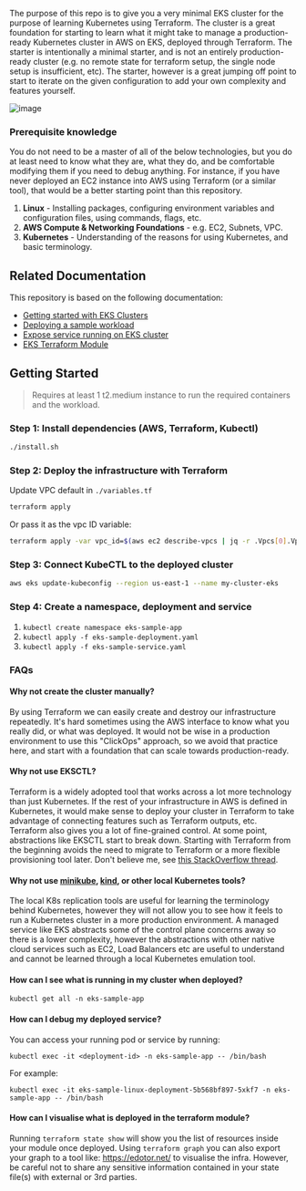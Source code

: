 The purpose of this repo is to give you a very minimal EKS cluster for the purpose of learning Kubernetes using Terraform. The cluster is a great foundation for starting to learn what it might take to manage a production-ready Kubernetes cluster in AWS on EKS, deployed through Terraform. The starter is intentionally a minimal starter, and is not an entirely production-ready cluster (e.g. no remote state for terraform setup, the single node setup is insufficient, etc). The starter, however is a great jumping off point to start to iterate on the given configuration to add your own complexity and features yourself. 

![image](https://github.com/openupthecloud/k8s-starter-eks-terraform/assets/5528307/9df77164-c4b2-4107-8802-bb06871ae4c1)

### Prerequisite knowledge

You do not need to be a master of all of the below technologies, but you do at least need to know what they are, what they do, and be comfortable modifying them if you need to debug anything. For instance, if you have never deployed an EC2 instance into AWS using Terraform (or a similar tool), that would be a better starting point than this repository. 

1. **Linux** - Installing packages, configuring environment variables and configuration files, using commands, flags, etc. 
1. **AWS Compute & Networking Foundations** - e.g. EC2, Subnets, VPC.
1. **Kubernetes** - Understanding of the reasons for using Kubernetes, and basic terminology. 

## Related Documentation

This repository is based on the following documentation: 

* [Getting started with EKS Clusters](https://docs.aws.amazon.com/eks/latest/userguide/getting-started.html)
* [Deploying a sample workload](https://docs.aws.amazon.com/eks/latest/userguide/sample-deployment.html)
* [Expose service running on EKS cluster](https://repost.aws/knowledge-center/eks-kubernetes-services-cluster)
* [EKS Terraform Module](https://github.com/terraform-aws-modules/terraform-aws-eks)

## Getting Started

> Requires at least 1 t2.medium instance to run the required containers and the workload. 

### Step 1: Install dependencies (AWS, Terraform, Kubectl)

```sh
./install.sh
```

### Step 2: Deploy the infrastructure with Terraform

Update VPC default in `./variables.tf`

```sh
terraform apply
```

Or pass it as the vpc ID variable:

```sh
terraform apply -var vpc_id=$(aws ec2 describe-vpcs | jq -r .Vpcs[0].VpcId)
```

### Step 3: Connect KubeCTL to the deployed cluster

```sh
aws eks update-kubeconfig --region us-east-1 --name my-cluster-eks
```

### Step 4: Create a namespace, deployment and service

1. `kubectl create namespace eks-sample-app`
2. `kubectl apply -f eks-sample-deployment.yaml`
3. `kubectl apply -f eks-sample-service.yaml`

### FAQs

#### Why not create the cluster manually? 

By using Terraform we can easily create and destroy our infrastructure repeatedly. It's hard sometimes using the AWS interface to know what you really did, or what was deployed. It would not be wise in a production environment to use this "ClickOps" approach, so we avoid that practice here, and start with a foundation that can scale towards production-ready. 

#### Why not use EKSCTL? 

Terraform is a widely adopted tool that works across a lot more technology than just Kubernetes. If the rest of your infrastructure in AWS is defined in Kubernetes, it would make sense to deploy your cluster in Terraform to take advantage of connecting features such as Terraform outputs, etc. Terraform also gives you a lot of fine-grained control. At some point, abstractions like EKSCTL start to break down. Starting with Terraform from the beginning avoids the need to migrate to Terraform or a more flexible provisioning tool later. Don't believe me, see [this StackOverflow thread](https://stackoverflow.com/questions/65497019/aws-eks-from-scratch-terraform-or-eksctl).

#### Why not use [minikube](https://minikube.sigs.k8s.io/docs/), [kind](https://kind.sigs.k8s.io/), or other local Kubernetes tools? 

The local K8s replication tools are useful for learning the terminology behind Kubernetes, however they will not allow you to see how it feels to run a Kubernetes cluster in a more production environment. A managed service like EKS abstracts some of the control plane concerns away so there is a lower complexity, however the abstractions with other native cloud services such as EC2, Load Balancers etc are useful to understand and cannot be learned through a local Kubernetes emulation tool. 

#### How can I see what is running in my cluster when deployed?

`kubectl get all -n eks-sample-app`

#### How can I debug my deployed service?

You can access your running pod or service by running:

`kubectl exec -it <deployment-id> -n eks-sample-app -- /bin/bash`

For example: 

`kubectl exec -it eks-sample-linux-deployment-5b568bf897-5xkf7 -n eks-sample-app -- /bin/bash`

#### How can I visualise what is deployed in the terraform module? 

Running `terraform state show` will show you the list of resources inside your module once deployed. Using `terraform graph` you can also export your graph to a tool like: https://edotor.net/ to visualise the infra. However, be careful not to share any sensitive information contained in your state file(s) with external or 3rd parties. 
